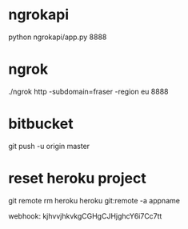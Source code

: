 # ngrokapi
python ngrokapi/app.py 8888

# ngrok
./ngrok http -subdomain=fraser -region eu 8888

# bitbucket
git push -u origin master

# reset heroku project
git remote rm heroku
heroku git:remote -a appname

webhook: kjhvvjhkvkgCGHgCJHjghcY6i7Cc7tt
